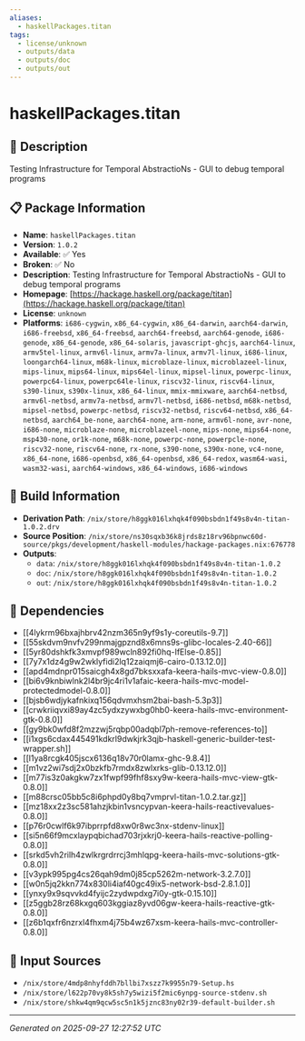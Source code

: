 ```yaml
---
aliases:
  - haskellPackages.titan
tags:
  - license/unknown
  - outputs/data
  - outputs/doc
  - outputs/out
---
```


# haskellPackages.titan

## 📝 Description

Testing Infrastructure for Temporal AbstractioNs - GUI to debug temporal programs

## 📋 Package Information

- **Name**: `haskellPackages.titan`
- **Version**: `1.0.2`
- **Available**: ✅ Yes
- **Broken**: ✅ No
- **Description**: Testing Infrastructure for Temporal AbstractioNs - GUI to debug temporal programs
- **Homepage**: [https://hackage.haskell.org/package/titan](https://hackage.haskell.org/package/titan)
- **License**: `unknown`
- **Platforms**: `i686-cygwin`, `x86_64-cygwin`, `x86_64-darwin`, `aarch64-darwin`, `i686-freebsd`, `x86_64-freebsd`, `aarch64-freebsd`, `aarch64-genode`, `i686-genode`, `x86_64-genode`, `x86_64-solaris`, `javascript-ghcjs`, `aarch64-linux`, `armv5tel-linux`, `armv6l-linux`, `armv7a-linux`, `armv7l-linux`, `i686-linux`, `loongarch64-linux`, `m68k-linux`, `microblaze-linux`, `microblazeel-linux`, `mips-linux`, `mips64-linux`, `mips64el-linux`, `mipsel-linux`, `powerpc-linux`, `powerpc64-linux`, `powerpc64le-linux`, `riscv32-linux`, `riscv64-linux`, `s390-linux`, `s390x-linux`, `x86_64-linux`, `mmix-mmixware`, `aarch64-netbsd`, `armv6l-netbsd`, `armv7a-netbsd`, `armv7l-netbsd`, `i686-netbsd`, `m68k-netbsd`, `mipsel-netbsd`, `powerpc-netbsd`, `riscv32-netbsd`, `riscv64-netbsd`, `x86_64-netbsd`, `aarch64_be-none`, `aarch64-none`, `arm-none`, `armv6l-none`, `avr-none`, `i686-none`, `microblaze-none`, `microblazeel-none`, `mips-none`, `mips64-none`, `msp430-none`, `or1k-none`, `m68k-none`, `powerpc-none`, `powerpcle-none`, `riscv32-none`, `riscv64-none`, `rx-none`, `s390-none`, `s390x-none`, `vc4-none`, `x86_64-none`, `i686-openbsd`, `x86_64-openbsd`, `x86_64-redox`, `wasm64-wasi`, `wasm32-wasi`, `aarch64-windows`, `x86_64-windows`, `i686-windows`

## 🔧 Build Information

- **Derivation Path**: `/nix/store/h8ggk016lxhqk4f090bsbdn1f49s8v4n-titan-1.0.2.drv`
- **Source Position**: `/nix/store/ns30sqxb36k8jrds8z18rv96bpnwc60d-source/pkgs/development/haskell-modules/hackage-packages.nix:676778`
- **Outputs**:
  - `data`:  `/nix/store/h8ggk016lxhqk4f090bsbdn1f49s8v4n-titan-1.0.2`
  - `doc`:  `/nix/store/h8ggk016lxhqk4f090bsbdn1f49s8v4n-titan-1.0.2`
  - `out`:  `/nix/store/h8ggk016lxhqk4f090bsbdn1f49s8v4n-titan-1.0.2`

## 🔗 Dependencies

- [[4lykrm96bxajhbrv42nzm365n9yf9s1y-coreutils-9.7]]
- [[55skdvm9nvfv299nmajgpznd8x6mns9s-glibc-locales-2.40-66]]
- [[5yr80dshkfk3xmvpf989wcln892fi0hq-IfElse-0.85]]
- [[7y7x1dz4g9w2wklyfidi2lq12zaiqmj6-cairo-0.13.12.0]]
- [[apd4mdnpr015saicgh4x8gd7bksxxafa-keera-hails-mvc-view-0.8.0]]
- [[bi6v9knbiwlnk2l4br9jc4ri1v1afaic-keera-hails-mvc-model-protectedmodel-0.8.0]]
- [[bjsb6wdjykafnkixq156qdvmxhsm2bai-bash-5.3p3]]
- [[crwkriiqvxi89ay4zc5ydxzywxbg0hb0-keera-hails-mvc-environment-gtk-0.8.0]]
- [[gy9bk0wfd8f2mzzwj5rqbp00adqbl7ph-remove-references-to]]
- [[i1xgs6cdax445491kdkrl9dwkjrk3qjb-haskell-generic-builder-test-wrapper.sh]]
- [[l1ya8rcgk405jscx6136q18v70r0lamx-ghc-9.8.4]]
- [[m1vz2wi7sdj2x0bzkfb7rmdx8zwlxrks-glib-0.13.12.0]]
- [[m77is3z0akgkw7zx1fwpf99fhf8sxy9w-keera-hails-mvc-view-gtk-0.8.0]]
- [[m88crsc05bb5c8i6phpd0y8bq7vmprvl-titan-1.0.2.tar.gz]]
- [[mz18xx2z3sc581ahzjkbin1vsncypvan-keera-hails-reactivevalues-0.8.0]]
- [[p76r0cwlf6k97ibprrpfd8xw0r8wc3nx-stdenv-linux]]
- [[si5n66f9mcxlaypqbichad703rjxkrj0-keera-hails-reactive-polling-0.8.0]]
- [[srkd5vh2rilh4zwlkrgrdrrcj3mhlqpg-keera-hails-mvc-solutions-gtk-0.8.0]]
- [[v3ypk995pg4cs26qah9dm0j85cp5262m-network-3.2.7.0]]
- [[w0n5jq2kkn774x830li4iaf40gc49ix5-network-bsd-2.8.1.0]]
- [[ynxy9x9sqvvkd4fyijc2zydwpdxg7i0y-gtk-0.15.10]]
- [[z5ggb28rz68kxgq603kggiaz8yvd06gw-keera-hails-reactive-gtk-0.8.0]]
- [[z6b1qxfr6nzrxl4fhxm4j75b4wz67xsm-keera-hails-mvc-controller-0.8.0]]

## 📁 Input Sources

- `/nix/store/4mdp8nhyfddh7bllbi7xszz7k9955n79-Setup.hs`
- `/nix/store/l622p70vy8k5sh7y5wizi5f2mic6ynpg-source-stdenv.sh`
- `/nix/store/shkw4qm9qcw5sc5n1k5jznc83ny02r39-default-builder.sh`

---
*Generated on 2025-09-27 12:27:52 UTC*
